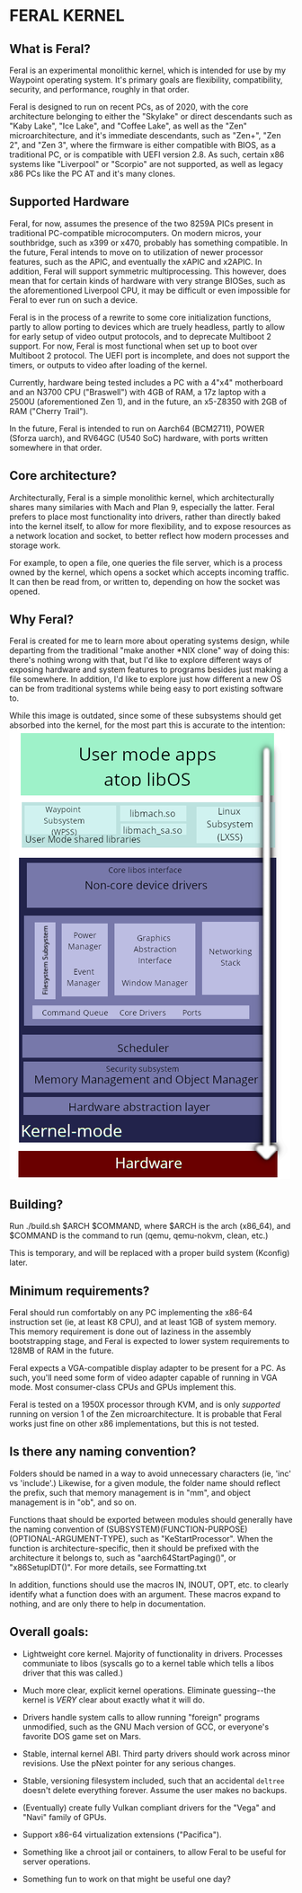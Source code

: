 # FERAL KERNEL

## What is Feral?
Feral is an experimental monolithic kernel, which is intended for use by my Waypoint operating system. It's primary goals
are flexibility, compatibility, security, and performance, roughly in that order.

Feral is designed to run on recent PCs, as of 2020, with the core architecture belonging to either the "Skylake" or
direct descendants such as "Kaby Lake", "Ice Lake", and "Coffee Lake", as well as the "Zen" microarchitecture, and it's
immediate descendants, such as "Zen+", "Zen 2", and "Zen 3", where the firmware is either compatible with BIOS, as a
traditional PC, or is compatible with UEFI version 2.8. As such, certain x86 systems like "Liverpool" or "Scorpio" are
not supported, as well as legacy x86 PCs like the PC AT and it's many clones.

## Supported Hardware

Feral, for now, assumes the presence of the two 8259A PICs present in traditional
PC-compatible microcomputers. On modern micros, your southbridge, such as x399 or x470,
probably has something compatible. In the future, Feral intends to move on to
utilization of newer processor features, such as the APIC, and eventually the 
xAPIC and x2APIC. In addition, Feral will support symmetric multiprocessing.
This however, does mean that for certain kinds of hardware with very strange
BIOSes, such as the aforementioned Liverpool CPU, it may be difficult or even
impossible for Feral to ever run on such a device.

Feral is in the process of a rewrite to some core initialization functions, partly to allow porting to devices
which are truely headless, partly to allow for early setup of video output protocols, and to deprecate Multiboot 2 support.
For now, Feral is most functional when set up to boot over Multiboot 2 protocol. The UEFI port is incomplete, and
does not support the timers, or outputs to video after loading of the kernel.

Currently, hardware being tested includes a PC with a 4"x4" motherboard and an N3700 CPU ("Braswell") with 4GB of RAM,
a 17z laptop with a 2500U (aforementioned Zen 1), and in the future, an x5-Z8350 with 2GB of RAM ("Cherry Trail").

In the future, Feral is intended to run on Aarch64 (BCM2711), POWER (Sforza uarch), and RV64GC (U540 SoC) hardware,
with ports written somewhere in that order.

## Core architecture?
Architecturally, Feral is a simple monolithic kernel, which architecturally shares
many similaries with Mach and Plan 9, especially the latter. Feral prefers to place
most functionality into drivers, rather than directly baked into the kernel itself, 
to allow for more flexibility, and to expose resources as a network location and socket, to
better reflect how modern processes and storage work.

For example, to open a file, one queries the file server, which is a process
owned by the kernel, which opens a socket which accepts incoming traffic.
It can then be read from, or written to, depending on how the socket was
opened.

## Why Feral?

Feral is created for me to learn more about operating systems design, while departing
from the traditional "make another *NIX clone" way of doing this: there's nothing 
wrong with that, but I'd like to explore different ways of exposing hardware and
system features to programs besides just making a file somewhere. In addition,
I'd like to explore just how different a new OS can be from traditional systems
while being easy to port existing software to.

While this image is outdated, since some of these subsystems should get absorbed
into the kernel, for the most part this is accurate to the intention:
![Feral Architecture](Documentation/images/feralarch.png)

## Building?
Run ./build.sh $ARCH $COMMAND,
where $ARCH is the arch (x86_64), and $COMMAND
is the command to run (qemu, qemu-nokvm, clean, etc.)

This is temporary, and will be replaced with a proper
build system (Kconfig) later.

## Minimum requirements?
Feral should run comfortably on any PC implementing the x86-64 instruction set
(ie, at least K8 CPU), and at least 1GB of system memory. This memory requirement 
is done out of laziness in the assembly bootstrapping stage, and Feral is expected
to lower system requirements to 128MB of RAM in the future.

Feral expects a VGA-compatible display adapter to be present for a PC. As such,
you'll need some form of video adapter capable of running in VGA mode. Most
consumer-class CPUs and GPUs implement this.

Feral is tested on a 1950X processor through KVM, and is only *supported* running on version
1 of the Zen microarchitecture. It is probable that Feral works just fine on other
x86 implementations, but this is not tested.

## Is there any naming convention?
Folders should be named in a way to avoid unnecessary characters (ie, 'inc' vs 'include'.)
Likewise, for a given module, the folder name should reflect the prefix, such that
memory management is in "mm", and object management is in "ob", and so on.

Functions thaat should be exported between modules should generally have the
naming convention of (SUBSYSTEM)(FUNCTION-PURPOSE)(OPTIONAL-ARGUMENT-TYPE),
such as "KeStartProcessor". When the function is architecture-specific, then
it should be prefixed with the architecture it belongs to, such as 
"aarch64StartPaging()", or "x86SetupIDT()". For more details, see Formatting.txt

In addition, functions should use the macros IN, INOUT, OPT, etc. to clearly
identify what a function does with an argument. These macros expand to nothing,
and are only there to help in documentation.

## Overall goals:
 - Lightweight core kernel. Majority of functionality in drivers. Processes communiate to libos (syscalls go to a kernel table which tells a libos driver that this was called.)
 
 - Much more clear, explicit kernel operations. Eliminate guessing--the kernel is *VERY* clear about exactly what it will do.

 - Drivers handle system calls to allow running "foreign" programs unmodified, such as the GNU Mach version of GCC, or everyone's favorite DOS game set on Mars.

 - Stable, internal kernel ABI. Third party drivers should work across minor revisions. Use the pNext pointer for any serious changes.

 - Stable, versioning filesystem included, such that an accidental `deltree` doesn't delete everything forever. Assume the user makes no backups.

 - (Eventually) create fully Vulkan compliant drivers for the "Vega" and "Navi" family of GPUs.

 - Support x86-64 virtualization extensions ("Pacifica").
 
 - Something like a chroot jail or containers, to allow Feral to be useful for server operations.

 - Something fun to work on that might be useful one day?